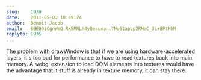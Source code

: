 ```yaml
---
slug:    1939
date:    2011-05-03 10:49:24
author:  Benoit Jacob
email:   6BE00iCgnWmQ.RKSMNLh4yQeauxpn.YNo61apLp2RMeC_3L+8PtMhM
replyto: 1935
...
```


The problem with drawWindow is that if we are using
hardware-accelerated layers, it's too bad for performance to have to
read textures back into main memory. A webgl extension to load DOM
elements into textures would have the advantage that it stuff is
already in texture memory, it can stay there.
